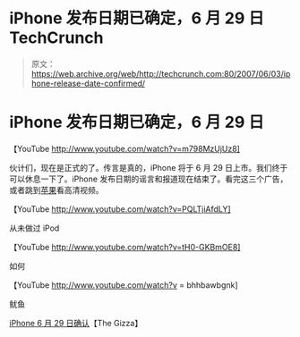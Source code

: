 # iPhone 发布日期已确定，6 月 29 日 TechCrunch

> 原文：<https://web.archive.org/web/http://techcrunch.com:80/2007/06/03/iphone-release-date-confirmed/>

# iPhone 发布日期已确定，6 月 29 日

【YouTube http://www.youtube.com/watch?v=m798MzUjUz8]

伙计们，现在是正式的了。传言是真的，iPhone 将于 6 月 29 日上市。我们终于可以休息一下了。iPhone 发布日期的谣言和报道现在结束了。看完这三个广告，或者跳到[苹果](https://web.archive.org/web/20220928095136/http://www.apple.com/iphone/ads/)看高清视频。

【YouTube http://www.youtube.com/watch?v=PQLTjiAfdLY]

从未做过 iPod

【YouTube http://www.youtube.com/watch?v=tH0-GKBmOE8]

如何

【YouTube http://www.youtube.com/watch?v = bhhbawbgnk]

鱿鱼

[iPhone 6 月 29 日确认](https://web.archive.org/web/20220928095136/http://gizmodo.com/gadgets/breaking/iphone-confirmed-june-29th-265518.php)【The Gizza】